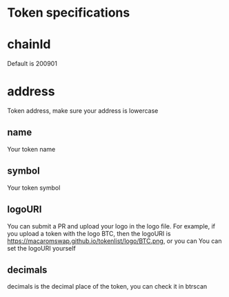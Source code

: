 # Token specifications

# chainId
Default is 200901

# address
Token address, make sure your address is lowercase

## name
Your token name

## symbol
Your token symbol

## logoURI
You can submit a PR and upload your logo in the logo file. For example, if you upload a token with the logo BTC, then the logoURI is https://macaromswap.github.io/tokenlist/logo/BTC.png, or you can You can set the logoURI yourself

## decimals
decimals is the decimal place of the token, you can check it in btrscan
